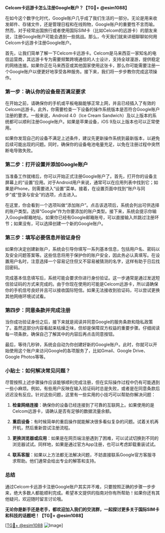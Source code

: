 **Celcom卡远游卡怎么注册Google账户？【TG💪+ @esim1088】**

在如今这个数字化时代，Google账户几乎成了我们生活的一部分。无论是用来收发邮件、存储文件，还是管理日程和在线购物，Google账户的重要性不言而喻。然而，对于经常出国旅行或者使用国际SIM卡（比如Celcom的远游卡）的朋友来说，注册Google账户可能会遇到一些挑战。那么，今天我们就来详细聊聊如何用Celcom卡远游卡注册Google账户。

首先，让我们简单了解一下Celcom卡远游卡。Celcom是马来西亚一家知名的电信运营商，其远游卡专为需要频繁跨境通信的人士设计，支持全球漫游，提供稳定的网络连接。如果你正在马来西亚或其他国家使用这张卡，那么你可能需要注册一个Google账户以便更好地享受各种服务。接下来，我们将一步步教你完成这项操作。

### 第一步：确认你的设备是否满足要求

在开始之前，请确保你的手机或平板电脑能够正常上网，并且已经插入了有效的Celcom远游卡。此外，你需要检查一下设备的操作系统版本是否符合Google账户注册的要求。一般来说，Android 4.0（Ice Cream Sandwich）及以上版本的系统都可以顺利注册Google账户。如果是苹果设备，iOS 9及以上版本也可以正常使用。

如果你发现自己的设备不满足上述条件，建议先更新操作系统到最新版本，以避免后续可能出现的问题。同时，确保你的设备电池电量充足，以免在注册过程中突然断电导致失败。

### 第二步：打开设置并添加Google账户

当准备工作就绪后，你可以开始正式注册Google账户了。首先，打开你的设备主屏幕上的“设置”应用。对于Android用户来说，通常可以在应用列表中找到它；如果是iPhone，则需要进入“设置”菜单。接着，在设置页面中找到“账户与同步”或“登录与安全”的选项，点击进入。

在这里，你会看到一个选项叫做“添加账户”。点击该选项后，系统会列出可供选择的账户类型。选择“Google”作为你要添加的账户类型。接下来，系统会提示你输入Google邮箱地址。如果你已经有Google邮箱账号，可以直接输入并跳过注册环节；如果没有，可以选择创建一个新的Google账户。

### 第三步：填写必要信息并验证身份

如果你决定创建新账户，系统会引导你填写一系列基本信息，包括用户名、密码以及安全问题答案等。这些信息将用于保护你的账户安全，因此务必认真填写。在设置用户名时，注意选择一个容易记住但又不容易被猜测的名字，这样有助于日后找回密码。

完成基本信息填写后，系统可能会要求你进行身份验证。这一步通常是通过发送短信验证码的方式来完成的。由于你现在使用的可能是Celcom远游卡，所以请确保你的手机信号良好并且可以接收国际短信。如果无法接收到验证码，可以尝试更换其他网络环境试试看。

### 第四步：同意条款并完成注册

当你成功验证身份之后，接下来就是阅读并同意Google的服务条款和隐私政策了。虽然这部分内容看起来枯燥乏味，但却是保障双方权益的重要步骤。仔细阅读每一项条款，确保自己了解其中的内容后再点击同意按钮。

最后，等待几秒钟，系统会自动为你创建好新的Google账户。此时，你就可以开始使用这个账户来访问Google的各项服务了，比如Gmail、Google Drive、Google Photos等等。

### 小贴士：如何解决常见问题？

尽管按照上述步骤操作应该能够顺利完成注册，但在实际操作过程中仍有可能遇到一些小麻烦。例如，有些用户反映在输入验证码时总是失败，或者是在同意条款后迟迟没有反应。针对这些问题，这里有一些实用的小技巧可以帮助你解决问题：

1. **检查网络连接**：确保你的设备已经连接到了可靠的互联网上。如果使用的是Celcom远游卡，请确认是否有足够的数据流量余额。
   
2. **重启设备**：有时候简单的重启操作就能解决很多看似复杂的问题。试着关机再开机，然后重新尝试注册流程。
   
3. **更换浏览器或应用**：如果是在网页端注册遇到了困难，可以试试切换到不同的浏览器试试。同样地，如果是通过官方App注册，也可以考虑卸载重装试试。

4. **联系客服**：如果以上方法都无法解决问题，不妨直接联系Google官方客服寻求帮助。他们通常会给出专业的解答和支持。

### 总结

通过Celcom卡远游卡注册Google账户其实并不难，只要按照正确的步骤一步步来，绝大多数人都能顺利完成。希望本文提供的指南对你有所帮助！如果你还有其他疑问，欢迎随时留言讨论哦。

**无论你是新手还是老手，都欢迎加入我们的交流群，一起探讨更多关于国际SIM卡和科技的话题吧！【TG💪+ @esim1088】**

[[TG💪+ @esim1088](https://t.me/s/esim1088) ![Image](https://i.postimg.cc/4NQfJmqS/Snipaste-2025-05-13-00-14-12.png)]